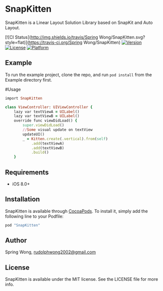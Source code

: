 # SnapKitten

SnapKitten is a Linear Layout Solution Library based on SnapKit and Auto Layout.

[![CI Status](http://img.shields.io/travis/Spring Wong/SnapKitten.svg?style=flat)](https://travis-ci.org/Spring Wong/SnapKitten)
[![Version](https://img.shields.io/cocoapods/v/SnapKitten.svg?style=flat)](http://cocoapods.org/pods/SnapKitten)
[![License](https://img.shields.io/cocoapods/l/SnapKitten.svg?style=flat)](http://cocoapods.org/pods/SnapKitten)
[![Platform](https://img.shields.io/cocoapods/p/SnapKitten.svg?style=flat)](http://cocoapods.org/pods/SnapKitten)

## Example

To run the example project, clone the repo, and run `pod install` from the Example directory first.

#Usage

```ruby
import SnapKitten

class ViewController: UIViewController {
    lazy var textViewA = UILabel()
    lazy var textViewB = UILabel()
    override func viewDidLoad() {
        super.viewDidLoad()
        //Some visual update on textView
        updateUI()
        _ = Kitten.create(.vertical).from(self)
            .add(textViewA)
            .add(textViewB)
            .build()
    }
```

## Requirements
- iOS 8.0+

## Installation

SnapKitten is available through [CocoaPods](http://cocoapods.org). To install
it, simply add the following line to your Podfile:

```ruby
pod "SnapKitten"
```

## Author

Spring Wong, rudolphwong2002@gmail.com

## License

SnapKitten is available under the MIT license. See the LICENSE file for more info.
